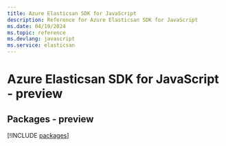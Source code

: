 ```yaml
---
title: Azure Elasticsan SDK for JavaScript
description: Reference for Azure Elasticsan SDK for JavaScript
ms.date: 04/19/2024
ms.topic: reference
ms.devlang: javascript
ms.service: elasticsan
---
```

# Azure Elasticsan SDK for JavaScript - preview
## Packages - preview
[!INCLUDE [packages](elasticsan-index.md)]
